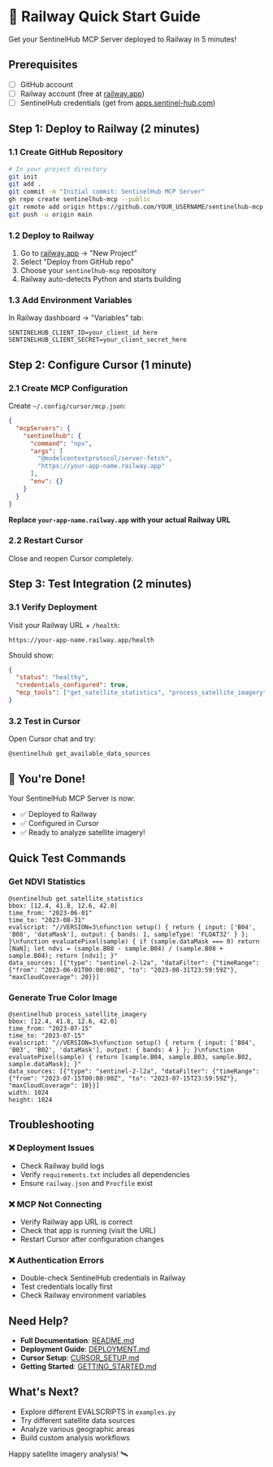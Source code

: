 # 🚀 Railway Quick Start Guide

Get your SentinelHub MCP Server deployed to Railway in 5 minutes!

## Prerequisites
- [ ] GitHub account
- [ ] Railway account (free at [railway.app](https://railway.app))
- [ ] SentinelHub credentials (get from [apps.sentinel-hub.com](https://apps.sentinel-hub.com))

## Step 1: Deploy to Railway (2 minutes)

### 1.1 Create GitHub Repository
```bash
# In your project directory
git init
git add .
git commit -m "Initial commit: SentinelHub MCP Server"
gh repo create sentinelhub-mcp --public
git remote add origin https://github.com/YOUR_USERNAME/sentinelhub-mcp.git
git push -u origin main
```

### 1.2 Deploy to Railway
1. Go to [railway.app](https://railway.app) → "New Project"
2. Select "Deploy from GitHub repo"
3. Choose your `sentinelhub-mcp` repository
4. Railway auto-detects Python and starts building

### 1.3 Add Environment Variables
In Railway dashboard → "Variables" tab:
```
SENTINELHUB_CLIENT_ID=your_client_id_here
SENTINELHUB_CLIENT_SECRET=your_client_secret_here
```

## Step 2: Configure Cursor (1 minute)

### 2.1 Create MCP Configuration
Create `~/.config/cursor/mcp.json`:
```json
{
  "mcpServers": {
    "sentinelhub": {
      "command": "npx",
      "args": [
        "@modelcontextprotocol/server-fetch",
        "https://your-app-name.railway.app"
      ],
      "env": {}
    }
  }
}
```

**Replace `your-app-name.railway.app` with your actual Railway URL**

### 2.2 Restart Cursor
Close and reopen Cursor completely.

## Step 3: Test Integration (2 minutes)

### 3.1 Verify Deployment
Visit your Railway URL + `/health`:
```
https://your-app-name.railway.app/health
```

Should show:
```json
{
  "status": "healthy",
  "credentials_configured": true,
  "mcp_tools": ["get_satellite_statistics", "process_satellite_imagery", ...]
}
```

### 3.2 Test in Cursor
Open Cursor chat and try:
```
@sentinelhub get_available_data_sources
```

## 🎉 You're Done!

Your SentinelHub MCP Server is now:
- ✅ Deployed to Railway
- ✅ Configured in Cursor
- ✅ Ready to analyze satellite imagery!

## Quick Test Commands

### Get NDVI Statistics
```
@sentinelhub get_satellite_statistics
bbox: [12.4, 41.8, 12.6, 42.0]
time_from: "2023-06-01"
time_to: "2023-08-31"
evalscript: "//VERSION=3\nfunction setup() { return { input: ['B04', 'B08', 'dataMask'], output: { bands: 1, sampleType: 'FLOAT32' } }; }\nfunction evaluatePixel(sample) { if (sample.dataMask === 0) return [NaN]; let ndvi = (sample.B08 - sample.B04) / (sample.B08 + sample.B04); return [ndvi]; }"
data_sources: [{"type": "sentinel-2-l2a", "dataFilter": {"timeRange": {"from": "2023-06-01T00:00:00Z", "to": "2023-08-31T23:59:59Z"}, "maxCloudCoverage": 20}}]
```

### Generate True Color Image
```
@sentinelhub process_satellite_imagery
bbox: [12.4, 41.8, 12.6, 42.0]
time_from: "2023-07-15"
time_to: "2023-07-15"
evalscript: "//VERSION=3\nfunction setup() { return { input: ['B04', 'B03', 'B02', 'dataMask'], output: { bands: 4 } }; }\nfunction evaluatePixel(sample) { return [sample.B04, sample.B03, sample.B02, sample.dataMask]; }"
data_sources: [{"type": "sentinel-2-l2a", "dataFilter": {"timeRange": {"from": "2023-07-15T00:00:00Z", "to": "2023-07-15T23:59:59Z"}, "maxCloudCoverage": 10}}]
width: 1024
height: 1024
```

## Troubleshooting

### ❌ Deployment Issues
- Check Railway build logs
- Verify `requirements.txt` includes all dependencies
- Ensure `railway.json` and `Procfile` exist

### ❌ MCP Not Connecting
- Verify Railway app URL is correct
- Check that app is running (visit the URL)
- Restart Cursor after configuration changes

### ❌ Authentication Errors
- Double-check SentinelHub credentials in Railway
- Test credentials locally first
- Check Railway environment variables

## Need Help?

- **Full Documentation**: [README.md](README.md)
- **Deployment Guide**: [DEPLOYMENT.md](DEPLOYMENT.md)
- **Cursor Setup**: [CURSOR_SETUP.md](CURSOR_SETUP.md)
- **Getting Started**: [GETTING_STARTED.md](GETTING_STARTED.md)

## What's Next?

- Explore different EVALSCRIPTS in `examples.py`
- Try different satellite data sources
- Analyze various geographic areas
- Build custom analysis workflows

Happy satellite imagery analysis! 🛰️
